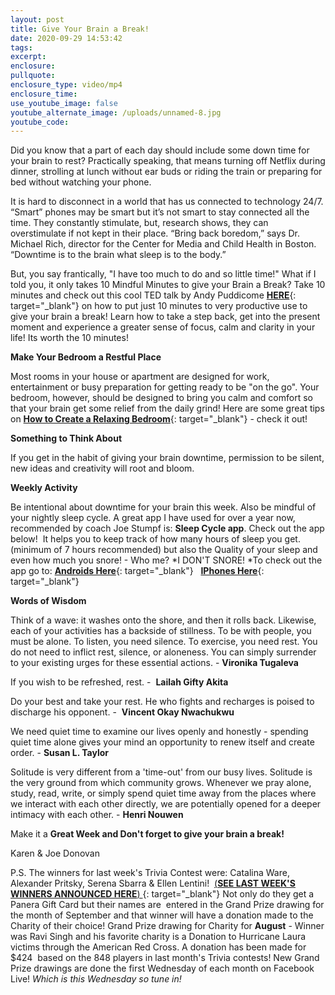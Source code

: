 ```yaml
---
layout: post
title: Give Your Brain a Break!
date: 2020-09-29 14:53:42
tags:
excerpt:
enclosure:
pullquote:
enclosure_type: video/mp4
enclosure_time:
use_youtube_image: false
youtube_alternate_image: /uploads/unnamed-8.jpg
youtube_code:
---
```


Did you know that a part of each day should include some down time for your brain to rest? Practically speaking, that means turning off Netflix during dinner, strolling at lunch without ear buds or riding the train or preparing for bed without watching your phone.

It is hard to disconnect in a world that has us connected to technology 24/7. “Smart” phones may be smart but it’s not smart to stay connected all the time. They constantly stimulate, but, research shows, they can overstimulate if not kept in their place. “Bring back boredom,” says Dr. Michael Rich, director for the Center for Media and Child Health in Boston. “Downtime is to the brain what sleep is to the body.”

But, you say frantically, "I have too much to do and so little time\!" What if I told you, it only takes 10 Mindful Minutes to give your Brain a Break? Take 10 minutes and check out this cool TED talk by Andy Puddicome&nbsp;[**HERE**](https://t.e2ma.net/click/7yyh9b/zwff20l/v57b8d){: target="_blank"}&nbsp;on how to put just 10 minutes to very productive use to give your brain a break\! Learn how to take a step back, get into the present moment and experience a greater sense of focus, calm and clarity in your life\! Its worth the 10 minutes\!

**Make Your Bedroom a Restful Place**

Most rooms in your house or apartment are designed for work, entertainment or busy preparation for getting ready to be "on the go". Your bedroom, however, should be designed to bring you calm and comfort so that your brain get some relief from the daily grind\! Here are some great tips on&nbsp;[**How to Create a Relaxing Bedroom**](https://t.e2ma.net/click/7yyh9b/zwff20l/by8b8d){: target="_blank"}&nbsp;- check it out\!

**Something to Think About**

If you get in the habit of giving your brain downtime, permission to be silent, new ideas and creativity will root and bloom.

**Weekly Activity**

Be intentional about downtime for your brain this week. Also be mindful of your nightly sleep cycle. A great app I have used for over a year now, recommended by coach Joe Stumpf is:&nbsp;**Sleep Cycle app**. Check out the app below\!&nbsp; It helps you to keep track of how many hours of sleep you get. (minimum of 7 hours recommended) but also the Quality of your sleep and even how much you snore\! - Who me?&nbsp;*I DON'T SNORE\!&nbsp;*To check out the app go to:&nbsp;[**Androids Here**](https://t.e2ma.net/click/7yyh9b/zwff20l/rq9b8d){: target="_blank"}&nbsp; &nbsp;[**IPhones Here**](https://t.e2ma.net/click/7yyh9b/zwff20l/7iac8d){: target="_blank"}

**Words of Wisdom**

Think of a wave: it washes onto the shore, and then it rolls back. Likewise, each of your activities has a backside of stillness. To be with people, you must be alone. To listen, you need silence. To exercise, you need rest. You do not need to inflict rest, silence, or aloneness. You can simply surrender to your existing urges for these essential actions. -&nbsp;**Vironika Tugaleva**

If you wish to be refreshed, rest. - &nbsp;**Lailah Gifty Akita**

Do your best and take your rest. He who fights and recharges is poised to discharge his opponent. - &nbsp;**Vincent Okay Nwachukwu**

We need quiet time to examine our lives openly and honestly - spending quiet time alone gives your mind an opportunity to renew itself and create order. -&nbsp;**Susan L. Taylor**

Solitude is very different from a 'time-out' from our busy lives. Solitude is the very ground from which community grows. Whenever we pray alone, study, read, write, or simply spend quiet time away from the places where we interact with each other directly, we are potentially opened for a deeper intimacy with each other. -&nbsp;**Henri Nouwen**

Make it a&nbsp;**Great Week and Don't forget to give your brain a break\!**

Karen & Joe Donovan

P.S. The winners for last week's Trivia Contest were: Catalina Ware, Alexander Pritsky, Serena Sbarra & Ellen Lentini\! &nbsp;[(**SEE LAST WEEK'S WINNERS ANNOUNCED HERE**)&nbsp;](https://t.e2ma.net/click/7yyh9b/zwff20l/nbbc8d){: target="_blank"}&nbsp;Not only do they get a Panera Gift Card but their names are&nbsp; entered in the Grand Prize drawing for the month of September and that winner will have a donation made to the Charity of their choice\! Grand Prize drawing for Charity for&nbsp;**August**&nbsp;- Winner was Ravi Singh and his favorite charity is a Donation to Hurricane Laura victims through the American Red Cross. A donation has been made for $424&nbsp; based on the 848 players in last month's Trivia contests\! New Grand Prize drawings are done the first Wednesday of each month on Facebook Live\!&nbsp;*Which is this Wednesday so tune in\!*